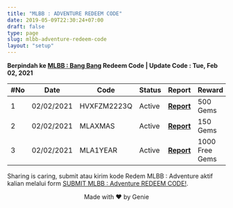```yaml
---
title: "MLBB : ADVENTURE REDEEM CODE"
date: 2019-05-09T22:30:24+07:00
draft: false
type: page
slug: mlbb-adventure-redeem-code
layout: "setup"
---
```



<table idv="tabel" class="tablesorter" id="fixed-columns-table"><b>Berpindah ke <a href="/page/mlbb-redeem-code/">MLBB : Bang Bang</a> Redeem Code | Update Code : Tue, Feb 02, 2021</b><br><thead>
    <tr>
<th class="filter-false">#No</th>
<th class="filter-false">Date</th>    	
<th class="filter-false">Code</th>
<th class="filter-false">Status</th>
<th class="filter-false">Report</th>
<th class="filter-false">Reward</th>
    </tr>
  </thead>
  <tbody>

<tr><td>1</td><td>02/02/2021</td><td>HVXFZM2223Q</td><td>Active</td><td><b><a href="/page/mlbb-adventure-redeem-code-report/?CodeNo=1&RedeemCode=HVXFZM2223Q">Report</a></b></td><td>500 Gems</td></tr>

<tr><td>2</td><td>02/02/2021</td><td>MLAXMAS</td><td>Active</td><td><b><a href="/page/mlbb-adventure-redeem-code-report/?CodeNo=2&RedeemCode=MLAXMAS">Report</a></b></td><td>150 Gems</td></tr>

<tr><td>3</td><td>02/02/2021</td><td>MLA1YEAR</td><td>Active</td><td><b><a href="/page/mlbb-adventure-redeem-code-report/?CodeNo=3&RedeemCode=MLA1YEAR">Report</a></b></td><td>1000 Free Gems</td></tr>

</tbody>
</table> 

Sharing is caring, submit atau kirim kode Redem MLBB : Adventure aktif kalian melalui form <a href="/page/mlbb-adventure-redeem-code-submit/">SUBMIT MLBB : Adventure REDEEM CODE!</a>.

<center>Made with ❤️ by Genie</center>
